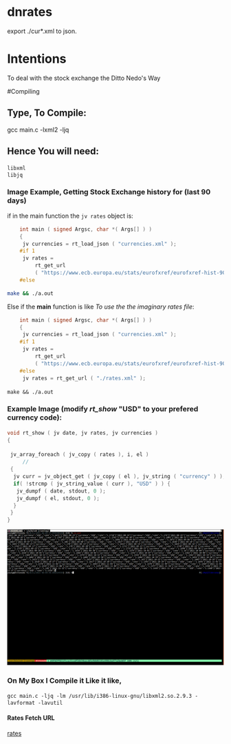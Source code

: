 # dnrates

export ./cur\*.xml to json.

# Intentions

To deal with the stock exchange the Ditto Nedo's Way

#Compiling 
## Type, To Compile:
 gcc main.c -lxml2 -ljq

## Hence You will need:
	libxml
	libjq
### Image Example, Getting Stock Exchange history for (last 90 days)

if in the main function the `jv rates` object is:
```C
	int main ( signed Argsc, char *( Args[] ) )
	{
	 jv currencies = rt_load_json ( "currencies.xml" );
	#if 1
	 jv rates =
	     rt_get_url
	     ( "https://www.ecb.europa.eu/stats/eurofxref/eurofxref-hist-90d.xml" );
	#else

```
```bash
make && ./a.out
```
Else if the **main** function is like *To use the the imaginary rates file*:
```C
	int main ( signed Argsc, char *( Args[] ) )
	{
	 jv currencies = rt_load_json ( "currencies.xml" );
	#if 1
	 jv rates =
	     rt_get_url
	     ( "https://www.ecb.europa.eu/stats/eurofxref/eurofxref-hist-90d.xml" );
	#else
	 jv rates = rt_get_url ( "./rates.xml" );
```
```make && ./a.out```

###  Example Image (modify *rt_show* "USD" to your prefered currency code):

```C
void rt_show ( jv date, jv rates, jv currencies )
{

 jv_array_foreach ( jv_copy ( rates ), i, el )
     //
 {
  jv curr = jv_object_get ( jv_copy ( el ), jv_string ( "currency" ) );
  if( !strcmp ( jv_string_value ( curr ), "USD" ) ) {
   jv_dumpf ( date, stdout, 0 );
   jv_dumpf ( el, stdout, 0 );
  }
 }
}
```
![Online on **Thu Nov 18 08:11:10 CAT 2021**](./example.png)

### On My Box I Compile it Like it like,
	gcc main.c -ljq -lm /usr/lib/i386-linux-gnu/libxml2.so.2.9.3 -lavformat -lavutil

#### Rates Fetch URL 
[rates](https://www.ecb.europa.eu/stats/eurofxref/eurofxref-hist-90d.xml)

